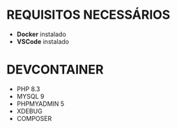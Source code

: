 # REQUISITOS NECESSÁRIOS

- **Docker** instalado
- **VSCode** instalado

# DEVCONTAINER

- PHP 8.3
- MYSQL 9
- PHPMYADMIN 5
- XDEBUG
- COMPOSER
